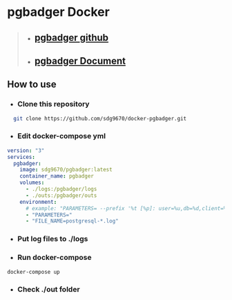 # pgbadger Docker
> - ## [pgbadger github](https://github.com/darold/pgbadger)
> - ## [pgbadger Document](http://pgbadger.darold.net/)

## How to use

- ### Clone this repository
```bash
  git clone https://github.com/sdg9670/docker-pgbadger.git
```

- ### Edit docker-compose yml
```yml
version: "3"
services:
  pgbadger:
    image: sdg9670/pgbadger:latest
    container_name: pgbadger
    volumes:
      - ./logs:/pgbadger/logs
      - ./outs:/pgbadger/outs
    environment:
      # example: "PARAMETERS= --prefix '%t [%p]: user=%u,db=%d,client=%h'"
      - "PARAMETERS="
      - "FILE_NAME=postgresql-*.log"
```

- ### Put log files to ./logs

- ### Run docker-compose
```bash
docker-compose up
```

- ### Check ./out folder
